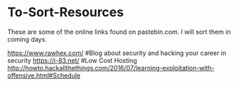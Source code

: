 # To-Sort-Resources

These are some of the online links found on pastebin.com. I will sort them in coming days.

https://www.rawhex.com/ #Blog about security and hacking your career in security
https://i-83.net/ #Low Cost Hosting 
http://howto.hackallthethings.com/2016/07/learning-exploitation-with-offensive.html#Schedule
